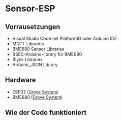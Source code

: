 # Sensor-ESP

## Vorrausetzungen
+ Visual Studio Code mit PlatformIO oder Arduino IDE
+ MQTT Libraries
+ BME680 Sensor Libraries
+ BSEC-Arduino-library für BME680
+ Blynk Libraries
+ Arduino_JSON Library
	
## Hardware
+ ESP32 ([Grove System][1])
+ BME680 ([Grove System][1])

## Wie der Code funktioniert

[1]:https://wiki.seeedstudio.com/Grove_System/

